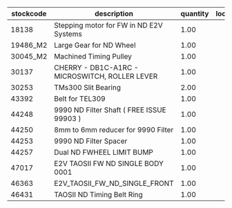 |stockcode|description|quantity|location|
|---------|-----------|--------|--------|
|18138|Stepping motor for FW in ND E2V Systems|1.00||
|19486_M2|Large Gear for ND Wheel|1.00||
|30045_M2|Machined Timing Pulley|1.00||
|30137|CHERRY - DB1C-A1RC - MICROSWITCH, ROLLER LEVER|1.00||
|30253|TMs300 Slit Bearing|2.00||
|43392|Belt for TEL309|1.00||
|44248|9990 ND Filter Shaft ( FREE ISSUE 99903 )|1.00||
|44250|8mm to 6mm reducer for 9990 Filter|1.00||
|44253|9990 ND Filter Spacer|1.00||
|44257|Dual ND  FWHEEL LIMIT BUMP|1.00||
|47017|E2V TAOSII FW ND SINGLE BODY 0001|1.00||
|46363|E2V_TAOSII_FW_ND_SINGLE_FRONT|1.00||
|46431|TAOSII ND Timing Belt Ring|1.00||
